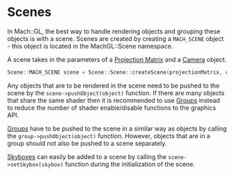 # Scenes 

In Mach::GL, the best way to handle rendering objects and grouping these objects is with a scene. Scenes are created by creating a `MACH_SCENE` object - this object is located in the MachGL::Scene namespace. 

A scene takes in the parameters of a [Projection Matrix](./../utilities/maths.md) and a [Camera](./../objects/camera.md) object.

```cpp 
Scene::MACH_SCENE scene = Scene::Scene::createScene(projectionMatrix, camera);
```

Any objects that are to be rendered in the scene need to be pushed to the scene by the `scene->pushObject(object)` function. If there are many objects that share the same shader then it is recommended to use [Groups](./groups.md) instead to reduce the number of shader enable/disable functions to the graphics API.

[Groups](./groups.md) have to be pushed to the scene in a similar way as objects by calling the `group->pushObject(object)` function. However, objects that are in a group should not also be pushed to a scene separately. 

[Skyboxes](./../3D/skybox.md) can easily be added to a scene by calling the `scene->setSkybox(skybox)` function during the initialization of the scene. 